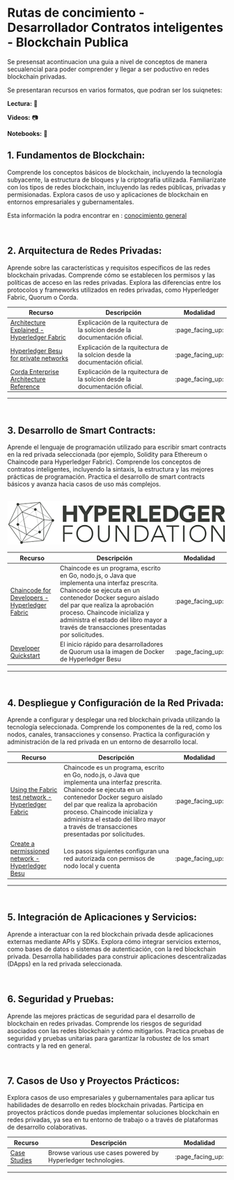 # **Rutas de concimiento - Desarrollador Contratos inteligentes - Blockchain Publica**

Se presensat acontinuacion una guia a nivel de conceptos de manera secualencial para poder comprender y llegar a ser poductivo en redes blockchain privadas.

Se presentaran recursos en varios formatos, que podran ser los suiqnetes:

**Lectura:** :page_facing_up:

**Videos:**  :camera:

**Notebooks:** :blue_book:



## 1. Fundamentos de Blockchain:

Comprende los conceptos básicos de blockchain, incluyendo la tecnología subyacente, la estructura de bloques y la criptografía utilizada.
Familiarízate con los tipos de redes blockchain, incluyendo las redes públicas, privadas y permisionadas.
Explora casos de uso y aplicaciones de blockchain en entornos empresariales y gubernamentales.

Esta información la podra encontrar en : [conocimiento general](../../conocimiento_general/conocimiento_general.md)

<br>

## 2. Arquitectura de Redes Privadas:
Aprende sobre las características y requisitos específicos de las redes blockchain privadas.
Comprende cómo se establecen los permisos y las políticas de acceso en las redes privadas.
Explora las diferencias entre los protocolos y frameworks utilizados en redes privadas, como Hyperledger Fabric, Quorum o Corda.


<table>
  <thead>
    <tr>
      <th>Recurso</th>
      <th>Descripción</th>
      <th>Modalidad</th>
    </tr>
  </thead>
  <tbody>
    <tr>
      <td><a href="https://hyperledger-fabric.readthedocs.io/en/release-1.3/arch-deep-dive.html/">Architecture Explained - Hyperledger Fabric</a></td>
      <td>
      Explicación de la rquitectura de la solcion desde la documentación oficial.
      </td>
      <td>:page_facing_up:</td>
    </tr>
    <tr>
      <td>
        <a href="https://besu.hyperledger.org/stable/private-networks#architecture"> Hyperledger Besu for private networks</a>
      </td>
      <td>Explicación de la rquitectura de la solcion desde la documentación oficial.
      </td>
      <td>:page_facing_up:</td>
    </tr>
    <tr>
      <td>
        <a href="https://blockchain-automation-framework.readthedocs.io/en/v0.8.1.0/architectureref/corda-ent.html"> Corda Enterprise Architecture Reference</a>
      </td>
      <td>Explicación de la rquitectura de la solcion desde la documentación oficial.
      </td>
      <td>:page_facing_up:</td>
    </tr>

  </tbody>
</table>

---

<br>

## 3. Desarrollo de Smart Contracts:
Aprende el lenguaje de programación utilizado para escribir smart contracts en la red privada seleccionada (por ejemplo, Solidity para Ethereum o Chaincode para Hyperledger Fabric).
Comprende los conceptos de contratos inteligentes, incluyendo la sintaxis, la estructura y las mejores prácticas de programación.
Practica el desarrollo de smart contracts básicos y avanza hacia casos de uso más complejos.

<br>

<img src="../imagenes/hyperledger.png"/>

<br>


<table>
  <thead>
    <tr>
      <th>Recurso</th>
      <th>Descripción</th>
      <th>Modalidad</th>
    </tr>
  </thead>
  <tbody>
    <tr>
      <td><a href="https://hyperledger-fabric.readthedocs.io/en/release-1.3/chaincode4ade.html">Chaincode for Developers - Hyperledger Fabric</a></td>
      <td>
      Chaincode es un programa, escrito en Go, nodo.js, o Java que implementa una interfaz prescrita. Chaincode se ejecuta en un contenedor Docker seguro aislado del par que realiza la aprobación proceso. Chaincode inicializa y administra el estado del libro mayor a través de transacciones presentadas por solicitudes.
      </td>
      <td>:page_facing_up:</td>
    </tr>
    <tr>
      <td>
        <a href="https://besu.hyperledger.org/stable/private-networks/tutorials/quickstart"> Developer Quickstart</a>
      </td>
      <td>El inicio rápido para desarrolladores de Quorum usa la imagen de Docker de Hyperledger Besu
      </td>
      <td>:page_facing_up:</td>
    </tr>

  </tbody>
</table>

---

<br>

## 4. Despliegue y Configuración de la Red Privada:
Aprende a configurar y desplegar una red blockchain privada utilizando la tecnología seleccionada.
Comprende los componentes de la red, como los nodos, canales, transacciones y consenso.
Practica la configuración y administración de la red privada en un entorno de desarrollo local.

<table>
  <thead>
    <tr>
      <th>Recurso</th>
      <th>Descripción</th>
      <th>Modalidad</th>
    </tr>
  </thead>
  <tbody>
    <tr>
      <td><a href="https://hyperledger-fabric.readthedocs.io/en/latest/test_network.html">Using the Fabric test network - Hyperledger Fabric</a></td>
      <td>
      Chaincode es un programa, escrito en Go, nodo.js, o Java que implementa una interfaz prescrita. Chaincode se ejecuta en un contenedor Docker seguro aislado del par que realiza la aprobación proceso. Chaincode inicializa y administra el estado del libro mayor a través de transacciones presentadas por solicitudes.
      </td>
      <td>:page_facing_up:</td>
    </tr>
    <tr>
      <td>
        <a href="https://besu.hyperledger.org/stable/private-networks/tutorials/permissioning"> Create a permissioned network - Hyperledger Besu</a>
      </td>
      <td>
      Los pasos siguientes configuran una red autorizada con permisos de nodo local y cuenta
      </td>
      <td>:page_facing_up:</td>
    </tr>

  </tbody>
</table>

---

<br>

## 5. Integración de Aplicaciones y Servicios:
Aprende a interactuar con la red blockchain privada desde aplicaciones externas mediante APIs y SDKs.
Explora cómo integrar servicios externos, como bases de datos o sistemas de autenticación, con la red blockchain privada.
Desarrolla habilidades para construir aplicaciones descentralizadas (DApps) en la red privada seleccionada.

<br>

## 6. Seguridad y Pruebas:
Aprende las mejores prácticas de seguridad para el desarrollo de blockchain en redes privadas.
Comprende los riesgos de seguridad asociados con las redes blockchain y cómo mitigarlos.
Practica pruebas de seguridad y pruebas unitarias para garantizar la robustez de los smart contracts y la red en general.

<br>

## 7. Casos de Uso y Proyectos Prácticos:
Explora casos de uso empresariales y gubernamentales para aplicar tus habilidades de desarrollo en redes blockchain privadas.
Participa en proyectos prácticos donde puedas implementar soluciones blockchain en redes privadas, ya sea en tu entorno de trabajo o a través de plataformas de desarrollo colaborativas.


<table>
  <thead>
    <tr>
      <th>Recurso</th>
      <th>Descripción</th>
      <th>Modalidad</th>
    </tr>
  </thead>
  <tbody>
    <tr>
      <td><a href="https://www.hyperledger.org/learn/case-studies">Case Studies</a></td>
      <td>
      Browse various use cases powered by Hyperledger technologies.
      </td>
      <td>:page_facing_up:</td>
    </tr>


  </tbody>
</table>

---